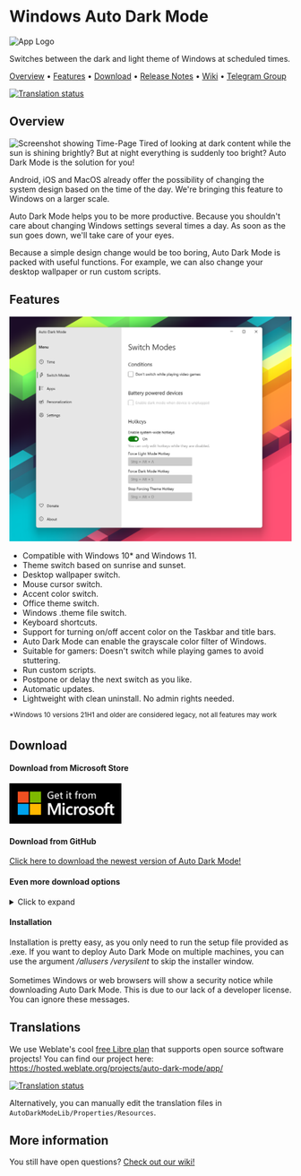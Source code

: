 
# Windows Auto Dark Mode 
![App Logo](https://raw.githubusercontent.com/AutoDarkMode/Windows-Auto-Night-Mode/master/Readme/msstore_award_banner.png)

Switches between the dark and light theme of Windows at scheduled times.

[Overview](#overview) • [Features](#features) • [Download](#download) • [Release Notes](https://github.com/Armin2208/Windows-Auto-Night-Mode/releases) • [Wiki](https://github.com/Armin2208/Windows-Auto-Night-Mode/wiki) • [Telegram Group](https://t.me/autodarkmode)

<a href="https://hosted.weblate.org/engage/auto-dark-mode/">
<img src="https://hosted.weblate.org/widgets/auto-dark-mode/-/svg-badge.svg" alt="Translation status" />
</a>

## Overview
![Screenshot showing Time-Page](https://github.com/Armin2208/Windows-Auto-Night-Mode/blob/master/Readme/screenshot1.png)
Tired of looking at dark content while the sun is shining brightly? But at night everything is suddenly too bright? Auto Dark Mode is the solution for you!

Android, iOS and MacOS already offer the possibility of changing the system design based on the time of the day. We're bringing this feature to Windows on a larger scale.

Auto Dark Mode helps you to be more productive. Because you shouldn't care about changing Windows settings several times a day. As soon as the sun goes down, we'll take care of your eyes.

Because a simple design change would be too boring, Auto Dark Mode is packed with useful functions. For example, we can also change your desktop wallpaper or run custom scripts.

## Features
![Screenshot showing Apps-Page](https://github.com/AutoDarkMode/Windows-Auto-Night-Mode/blob/master/Readme/screenshot4.png)
- Compatible with Windows 10* and Windows 11.
- Theme switch based on sunrise and sunset.
- Desktop wallpaper switch.
- Mouse cursor switch.
- Accent color switch.
- Office theme switch.
- Windows .theme file switch.
- Keyboard shortcuts.
- Support for turning on/off accent color on the Taskbar and title bars.
- Auto Dark Mode can enable the grayscale color filter of Windows.
- Suitable for gamers: Doesn't switch while playing games to avoid stuttering.
- Run custom scripts.
- Postpone or delay the next switch as you like.
- Automatic updates.
- Lightweight with clean uninstall. No admin rights needed.

<sup>*Windows 10 versions 21H1 and older are considered legacy, not all features may work</sup>

## Download

#### Download from Microsoft Store

<a href="https://apps.microsoft.com/store/detail/auto-dark-mode/XP8JK4HZBVF435">
  <img src="https://github.com/AutoDarkMode/Windows-Auto-Night-Mode/blob/master/Readme/GetItFromMicrosoftBadge.png?raw=true" alt="Click here to download Auto Dark Mode from the Microsoft Store" width="200"/>
</a>


#### Download from GitHub
[Click here to download the newest version of Auto Dark Mode!](https://github.com/Armin2208/Windows-Auto-Night-Mode/releases/latest)


#### Even more download options
<details>
  <summary>Click to expand</summary>

#### Via WinGet
Download Auto Dark Mode from [WinGet](https://github.com/microsoft/winget-cli/releases).
```powershell
winget install --id Armin2208.WindowsAutoNightMode
```

#### Via Chocolatey
Download Auto Dark Mode from [Chocolatey](https://chocolatey.org/packages/auto-dark-mode) (unofficial entry).
```powershell
choco install auto-dark-mode
```

#### Via Scoop
Download Auto Dark Mode from [Scoop](https://scoop.sh) (unofficial entry).
- Via portable
```powershell
scoop bucket add dorado https://github.com/chawyehsu/dorado
scoop install autodarkmode
```
- Via non-portable
```powershell
scoop bucket add nonportable
scoop install auto-dark-mode-np
```

</details>


#### Installation
Installation is pretty easy, as you only need to run the setup file provided as .exe. If you want to deploy Auto Dark Mode on multiple machines, you can use the argument _/allusers /verysilent_ to skip the installer window.
<br> <br>
Sometimes Windows or web browsers will show a security notice while downloading Auto Dark Mode. This is due to our lack of a developer license. You can ignore these messages.

## Translations

We use Weblate's cool [free Libre plan](https://hosted.weblate.org/hosting/) that supports open source software projects!
You can find our project here: https://hosted.weblate.org/projects/auto-dark-mode/app/
<p align="left">

<a href="https://hosted.weblate.org/engage/auto-dark-mode/">
<img src="https://hosted.weblate.org/widgets/auto-dark-mode/-/app/multi-auto.svg" alt="Translation status" />
</a>
</p>

Alternatively, you can manually edit the translation files in `AutoDarkModeLib/Properties/Resources`.


## More information
You still have open questions? [Check out our wiki!](https://github.com/Armin2208/Windows-Auto-Night-Mode/wiki)
